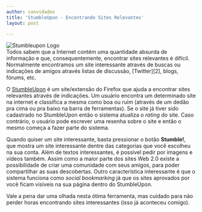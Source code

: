 ```yaml
---
author: convidados
title: 'StumbleUpon - Encontrando Sites Relevantes'
layout: post

---
```

![Stumbleupon Logo][1]  
Todos sabem que a Internet contém uma quantidade absurda de informação e que, consequentemente, encontrar sites relevantes é difícil. Normalmente encontramos um site interessante através de buscas ou indicações de amigos através listas de discussão, [Twitter][2], blogs, fórums, etc. 

O [StumbleUpon][3] é um site/extensão do Firefox que ajuda a encontrar sites relevantes através de indicações. Um usuário encontra um determinado site na internet e classifica a mesma como boa ou ruim (através de um dedão pra cima ou pra baixo na barra de ferramentas). Se o site já tiver sido cadastrado no StumbleUpon então o sistema atualiza o *rating* do site. Caso contrário, o usuário pode escrever uma resenha sobre o site e então o mesmo começa a fazer parte do sistema. 

Quando quiser um site interessante, basta pressionar o botão **Stumble!**, que mostra um site interessante dentre das categorias que você escolheu na sua conta. Além de textos interessantes, é possível pedir por imagens e vídeos também. Assim como a maior parte dos sites Web 2.0 existe a possibilidade de criar uma comunidade com seus amigos, para poder compartilhar as suas descobertas. Outro característica interessante é que o sistema funciona como *social bookmarking* já que os sites aprovados por você ficam visíveis na sua página dentro do StumbleUpon. 

Vale a pena dar uma olhada nesta ótima ferramenta, mas cuidado para não perder horas encontrando sites interessantes (isso já aconteceu comigo). 















 [1]: http://vidageek.net/wp-content/uploads/2009/01/stumbleupon-logo.jpg

 [3]: http://www.stumbleupon.com/ "StumbleUpon"





